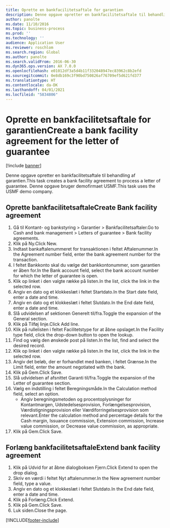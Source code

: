 ```yaml
---
title: Oprette en bankfacilitetsaftale for garantien
description: Denne opgave opretter en bankfacilitetsaftale til behandling af garantien.
author: panolte
ms.date: 11/10/2016
ms.topic: business-process
ms.prod: ''
ms.technology: ''
audience: Application User
ms.reviewer: roschlom
ms.search.region: Global
ms.author: panolte
ms.search.validFrom: 2016-06-30
ms.dyn365.ops.version: AX 7.0.0
ms.openlocfilehash: e01012df3a5d4b11f332048947ec83962c8b2efd
ms.sourcegitcommit: 0e8db169c3f90bd750826af76709ef5d621fd377
ms.translationtype: HT
ms.contentlocale: da-DK
ms.lasthandoff: 04/01/2021
ms.locfileid: "5834806"
---
```

# <a name="create-a-bank-facility-agreement-for-the-letter-of-guarantee"></a><span data-ttu-id="38a0a-103">Oprette en bankfacilitetsaftale for garantien</span><span class="sxs-lookup"><span data-stu-id="38a0a-103">Create a bank facility agreement for the letter of guarantee</span></span>

[!include [banner](../../includes/banner.md)]

<span data-ttu-id="38a0a-104">Denne opgave opretter en bankfacilitetsaftale til behandling af garantien.</span><span class="sxs-lookup"><span data-stu-id="38a0a-104">This task creates a bank facility agreement to process a letter of guarantee.</span></span> <span data-ttu-id="38a0a-105">Denne opgave bruger demofirmaet USMF.</span><span class="sxs-lookup"><span data-stu-id="38a0a-105">This task uses the USMF demo company.</span></span> 


## <a name="create-bank-facility-agreement"></a><span data-ttu-id="38a0a-106">Oprette bankfacilitetsaftale</span><span class="sxs-lookup"><span data-stu-id="38a0a-106">Create Bank facility agreement</span></span>
1. <span data-ttu-id="38a0a-107">Gå til Kontant- og bankstyring > Garantier > Bankfacilitetsaftaler.</span><span class="sxs-lookup"><span data-stu-id="38a0a-107">Go to Cash and bank management > Letters of guarantee > Bank facility agreements.</span></span>
2. <span data-ttu-id="38a0a-108">Klik på Ny.</span><span class="sxs-lookup"><span data-stu-id="38a0a-108">Click New.</span></span>
3. <span data-ttu-id="38a0a-109">Indtast bankaftalenummeret for transaktionen i feltet Aftalenummer.</span><span class="sxs-lookup"><span data-stu-id="38a0a-109">In the Agreement number field, enter the bank agreement number for the transaction.</span></span>
4. <span data-ttu-id="38a0a-110">I feltet Bankkonto skal du vælge det bankkontonummer, som garantien er åben for.</span><span class="sxs-lookup"><span data-stu-id="38a0a-110">In the Bank account field, select the bank account number for which the letter of guarantee is open.</span></span> 
5. <span data-ttu-id="38a0a-111">Klik op linket i den valgte række på listen.</span><span class="sxs-lookup"><span data-stu-id="38a0a-111">In the list, click the link in the selected row.</span></span>
6. <span data-ttu-id="38a0a-112">Angiv en dato og et klokkeslæt i feltet Startdato.</span><span class="sxs-lookup"><span data-stu-id="38a0a-112">In the Start date field, enter a date and time.</span></span>
7. <span data-ttu-id="38a0a-113">Angiv en dato og et klokkeslæt i feltet Slutdato.</span><span class="sxs-lookup"><span data-stu-id="38a0a-113">In the End date field, enter a date and time.</span></span>
8. <span data-ttu-id="38a0a-114">Slå udvidelsen af sektionen Generelt til/fra.</span><span class="sxs-lookup"><span data-stu-id="38a0a-114">Toggle the expansion of the General section.</span></span>
9. <span data-ttu-id="38a0a-115">Klik på Tilføj linje.</span><span class="sxs-lookup"><span data-stu-id="38a0a-115">Click Add line.</span></span>
10. <span data-ttu-id="38a0a-116">Klik på rullelisten i feltet Facilitetstype for at åbne opslaget.</span><span class="sxs-lookup"><span data-stu-id="38a0a-116">In the Facility type field, click the drop-down button to open the lookup.</span></span>
11. <span data-ttu-id="38a0a-117">Find og vælg den ønskede post på listen.</span><span class="sxs-lookup"><span data-stu-id="38a0a-117">In the list, find and select the desired record.</span></span>
12. <span data-ttu-id="38a0a-118">Klik op linket i den valgte række på listen.</span><span class="sxs-lookup"><span data-stu-id="38a0a-118">In the list, click the link in the selected row.</span></span>
13. <span data-ttu-id="38a0a-119">Angiv det beløb, der er forhandlet med banken, i feltet Grænse.</span><span class="sxs-lookup"><span data-stu-id="38a0a-119">In the Limit field, enter the amount negotiated with the bank.</span></span>
14. <span data-ttu-id="38a0a-120">Klik på Gem.</span><span class="sxs-lookup"><span data-stu-id="38a0a-120">Click Save.</span></span>
15. <span data-ttu-id="38a0a-121">Slå udvidelsen af afsnittet Garanti til/fra.</span><span class="sxs-lookup"><span data-stu-id="38a0a-121">Toggle the expansion of the Letter of guarantee section.</span></span>
16. <span data-ttu-id="38a0a-122">Vælg en indstilling i feltet Beregningsmåde.</span><span class="sxs-lookup"><span data-stu-id="38a0a-122">In the Calculation method field, select an option.</span></span>
    * <span data-ttu-id="38a0a-123">Angiv beregningsmetoden og procentoplysninger for Kontantmargen, Udstedelsesprovision, Forlængelsesprovision, Værdistigningsprovision eller Værdiforringelsesprovision som relevant.</span><span class="sxs-lookup"><span data-stu-id="38a0a-123">Enter the calculation method and percentage details for the Cash margin, Issuance commission, Extension commission, Increase value commission, or Decrease value commission, as appropriate.</span></span>   
17. <span data-ttu-id="38a0a-124">Klik på Gem.</span><span class="sxs-lookup"><span data-stu-id="38a0a-124">Click Save.</span></span>

## <a name="extend-bank-facility-agreement"></a><span data-ttu-id="38a0a-125">Forlæng bankfacilitetsaftale</span><span class="sxs-lookup"><span data-stu-id="38a0a-125">Extend bank facility agreement</span></span>
1. <span data-ttu-id="38a0a-126">Klik på Udvid for at åbne dialogboksen Fjern.</span><span class="sxs-lookup"><span data-stu-id="38a0a-126">Click Extend to open the drop dialog.</span></span>
2. <span data-ttu-id="38a0a-127">Skriv en værdi i feltet Nyt aftalenummer.</span><span class="sxs-lookup"><span data-stu-id="38a0a-127">In the New agreement number field, type a value.</span></span>
3. <span data-ttu-id="38a0a-128">Angiv en dato og et klokkeslæt i feltet Slutdato.</span><span class="sxs-lookup"><span data-stu-id="38a0a-128">In the End date field, enter a date and time.</span></span>
4. <span data-ttu-id="38a0a-129">Klik på Forlæng.</span><span class="sxs-lookup"><span data-stu-id="38a0a-129">Click Extend.</span></span>
5. <span data-ttu-id="38a0a-130">Klik på Gem.</span><span class="sxs-lookup"><span data-stu-id="38a0a-130">Click Save.</span></span>
6. <span data-ttu-id="38a0a-131">Luk siden.</span><span class="sxs-lookup"><span data-stu-id="38a0a-131">Close the page.</span></span>



[!INCLUDE[footer-include](../../../includes/footer-banner.md)]